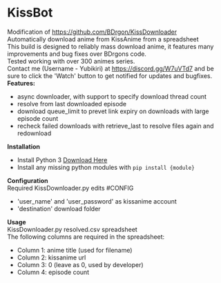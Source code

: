 # KissBot
Modification of https://github.com/BDrgon/KissDownloader<br>
Automatically download anime from KissAnime from a spreadsheet<br>
This build is designed to reliably mass download anime, it features many improvements and bug fixes over BDrgons code.<br>
Tested working with over 300 animes series.<br>
Contact me (Username - Yubikiri) at https://discord.gg/W7uVTd7 and be sure to click the 'Watch' button to get notified for updates and bugfixes.
<br>
**Features:**
* async downloader, with support to specify download thread count
* resolve from last downloaded episode
* download queue_limit to prevet link expiry on downloads with large episode count
* recheck failed downloads with retrieve_last to resolve files again and redownload

**Installation**
* Install Python 3 [Download Here](https://www.python.org/downloads/)
* Install any missing python modules with `pip install {module}`

**Configuration**<br>
Required KissDownloader.py edits #CONFIG<br>
* 'user_name' and 'user_password' as kissanime account
* 'destination' download folder

**Usage**<br>
KissDownloader.py resolved.csv spreadsheet<br>
The following columns are required in the spreadsheet:<br>
* Column 1: anime title (used for filename)
* Column 2: kissanime url
* Column 3: 0 (leave as 0, used by developer)
* Column 4: episode count
